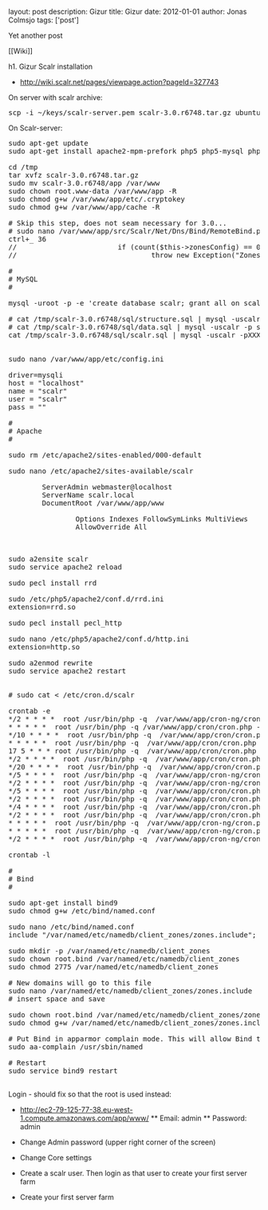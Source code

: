layout: post
description: Gizur
title: Gizur
date: 2012-01-01
author: Jonas Colmsjo
tags: ['post']

Yet another post





[[Wiki]]

h1. Gizur Scalr installation

* http://wiki.scalr.net/pages/viewpage.action?pageId=327743

On server with scalr archive:
<pre>
scp -i ~/keys/scalr-server.pem scalr-3.0.r6748.tar.gz ubuntu@ec2-79-125-77-38.eu-west-1.compute.amazonaws.com:/tmp 
</pre>

On Scalr-server:
<pre>
sudo apt-get update
sudo apt-get install apache2-mpm-prefork php5 php5-mysql php5-curl php5-mcrypt php5-snmp php-pear rrdtool librrd-dev libcurl4-openssl-dev mysql-server snmp libssh2-php apparmor-utils

cd /tmp
tar xvfz scalr-3.0.r6748.tar.gz
sudo mv scalr-3.0.r6748/app /var/www
sudo chown root.www-data /var/www/app -R
sudo chmod g+w /var/www/app/etc/.cryptokey
sudo chmod g+w /var/www/app/cache -R

# Skip this step, does not seam necessary for 3.0...
# sudo nano /var/www/app/src/Scalr/Net/Dns/Bind/RemoteBind.php
ctrl+_ 36
//                        if (count($this->zonesConfig) == 0)
//                                throw new Exception("Zones config is empty");

#
# MySQL
#

mysql -uroot -p -e 'create database scalr; grant all on scalr.* to scalr@localhost identified by "<scalrpassword>";flush privileges;'
  
# cat /tmp/scalr-3.0.r6748/sql/structure.sql | mysql -uscalr -p scalr
# cat /tmp/scalr-3.0.r6748/sql/data.sql | mysql -uscalr -p scalr
cat /tmp/scalr-3.0.r6748/sql/scalr.sql | mysql -uscalr -pXXX scalr 


sudo nano /var/www/app/etc/config.ini

driver=mysqli
host = "localhost"
name = "scalr"
user = "scalr"
pass = "<scalrpassword>"

#
# Apache
#

sudo rm /etc/apache2/sites-enabled/000-default

sudo nano /etc/apache2/sites-available/scalr
<VirtualHost *:80>
        ServerAdmin webmaster@localhost
        ServerName scalr.local
        DocumentRoot /var/www/app/www
        <Directory /var/www/app/www>
                Options Indexes FollowSymLinks MultiViews
                AllowOverride All
        </Directory>
</VirtualHost>
  
sudo a2ensite scalr
sudo service apache2 reload

sudo pecl install rrd

sudo /etc/php5/apache2/conf.d/rrd.ini
extension=rrd.so

sudo pecl install pecl_http

sudo nano /etc/php5/apache2/conf.d/http.ini
extension=http.so 

sudo a2enmod rewrite
sudo service apache2 restart


# sudo cat <<EOF> /etc/cron.d/scalr

crontab -e
*/2 * * * *  root /usr/bin/php -q  /var/www/app/cron-ng/cron.php --Poller
* * * * *  root /usr/bin/php -q /var/www/app/cron/cron.php --Scheduler
*/10 * * * *  root /usr/bin/php -q  /var/www/app/cron/cron.php --MySQLMaintenance
* * * * *  root /usr/bin/php -q  /var/www/app/cron/cron.php --DNSManagerPoll
17 5 * * * root /usr/bin/php -q  /var/www/app/cron/cron.php --RotateLogs
*/2 * * * *  root /usr/bin/php -q  /var/www/app/cron/cron.php --EBSManager
*/20 * * * *  root /usr/bin/php -q  /var/www/app/cron/cron.php --RolesQueue
*/5 * * * *  root /usr/bin/php -q  /var/www/app/cron-ng/cron.php --DbMsrMaintenance
*/2 * * * *  root /usr/bin/php -q  /var/www/app/cron-ng/cron.php --Scaling
*/5 * * * *  root /usr/bin/php -q  /var/www/app/cron/cron.php --DBQueueEvent
*/2 * * * *  root /usr/bin/php -q  /var/www/app/cron/cron.php --SzrMessaging
*/4 * * * *  root /usr/bin/php -q  /var/www/app/cron/cron.php --RDSMaintenance
*/2 * * * *  root /usr/bin/php -q  /var/www/app/cron/cron.php --BundleTasksManager
* * * * *  root /usr/bin/php -q  /var/www/app/cron-ng/cron.php --ScalarizrMessaging
* * * * *  root /usr/bin/php -q  /var/www/app/cron-ng/cron.php --MessagingQueue
*/2 * * * *  root /usr/bin/php -q  /var/www/app/cron-ng/cron.php --DeployManager

crontab -l

#
# Bind
#

sudo apt-get install bind9
sudo chmod g+w /etc/bind/named.conf

sudo nano /etc/bind/named.conf
include "/var/named/etc/namedb/client_zones/zones.include";

sudo mkdir -p /var/named/etc/namedb/client_zones
sudo chown root.bind /var/named/etc/namedb/client_zones
sudo chmod 2775 /var/named/etc/namedb/client_zones
  
# New domains will go to this file
sudo nano /var/named/etc/namedb/client_zones/zones.include
# insert space and save

sudo chown root.bind /var/named/etc/namedb/client_zones/zones.include
sudo chmod g+w /var/named/etc/namedb/client_zones/zones.include
  
# Put Bind in apparmor complain mode. This will allow Bind to include **zones.include** as mentioned above. May need to setup a more secure configuration
sudo aa-complain /usr/sbin/named
  
# Restart
sudo service bind9 restart

</pre>




Login - should fix so that the root is used instead:
* http://ec2-79-125-77-38.eu-west-1.compute.amazonaws.com/app/www/
** Email: admin
** Password: admin

* Change Admin password (upper right corner of the screen)

* Change Core settings

* Create a scalr user. Then login as that user to create your first server farm

* Create your first server farm
